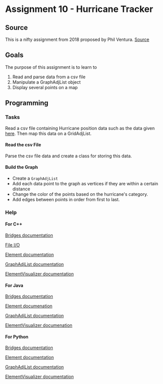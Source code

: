 Assignment 10 - Hurricane Tracker
=================================

Source
------

This is a nifty assignment from 2018 proposed by Phil Ventura.
[Source](http://nifty.stanford.edu/2018/ventura-hurricane-tracker/nifty-hurricanes.html)

Goals
-----
The purpose of this assignment is to learn to
1. Read and parse data from a csv file
2. Manipulate a GraphAdjList object
3. Display several points on a map

Programming
-----------
### Tasks
Read a csv file containing Hurricane position data such as the data given [here](https://www.wunderground.com/hurricane/atlantic/2017/hurricane-irma). Then map this data on a GridAdjList.
#### Read the csv File
Parse the csv file data and create a class for storing this data.
#### Build the Graph
- Create a `GraphAdjList`
- Add each data point to the graph as vertices if they are within a certain distance
- Change the color of the points based on the hurricane's category.
- Add edges between points in order from first to last.
### Help
#### For C++
[Bridges documentation](http://bridgesuncc.github.io/doc/cxx-api/current/html/classbridges_1_1_bridges.html)

[File I/O](http://www.cplusplus.com/doc/tutorial/files/)

[Element documentation](http://bridgesuncc.github.io/doc/cxx-api/current/html/classbridges_1_1_element.html)

[GraphAdjList documentation](http://bridgesuncc.github.io/doc/cxx-api/current/html/classbridges_1_1_graph_adj_list.html)

[ElementVisualizer documentation](http://bridgesuncc.github.io/doc/cxx-api/current/html/classbridges_1_1_element_visualizer.html)
#### For Java

[Bridges documentation](http://bridgesuncc.github.io/doc/java-api/current/html/classbridges_1_1connect_1_1_bridges.html)

[Element documenation](http://bridgesuncc.github.io/doc/java-api/current/html/classbridges_1_1base_1_1_element.html)

[GraphAdjList documentation](http://bridgesuncc.github.io/doc/java-api/current/html/classbridges_1_1base_1_1_graph_adj_list.html)

[ElementVisualizer documenation](http://bridgesuncc.github.io/doc/java-api/current/html/classbridges_1_1base_1_1_element_visualizer.html)
#### For Python

[Bridges documentation](http://bridgesuncc.github.io/doc/python-api/current/html/classbridges_1_1bridges_1_1_bridges.html)

[Element documentation](http://bridgesuncc.github.io/doc/python-api/current/html/classbridges_1_1element_1_1_element.html)

[GraphAdjList documentation](http://bridgesuncc.github.io/doc/python-api/current/html/classbridges_1_1graph__adj__list_1_1_graph_adj_list.html)

[ElementVisualizer documentation](http://bridgesuncc.github.io/doc/python-api/current/html/classbridges_1_1element__visualizer_1_1_element_visualizer.html)
